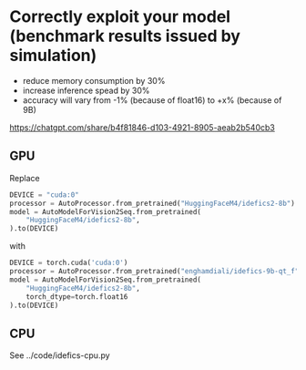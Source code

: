 # Correctly exploit your model (benchmark results issued by simulation)

- reduce memory consumption by 30%
- increase inference spead by 30%
- accuracy will vary from -1% (because of float16) to +x% (because of 9B)

https://chatgpt.com/share/b4f81846-d103-4921-8905-aeab2b540cb3

## GPU

Replace

```python
DEVICE = "cuda:0"
processor = AutoProcessor.from_pretrained("HuggingFaceM4/idefics2-8b")
model = AutoModelForVision2Seq.from_pretrained(
    "HuggingFaceM4/idefics2-8b",
).to(DEVICE)
```

with

```python
DEVICE = torch.cuda('cuda:0')
processor = AutoProcessor.from_pretrained("enghamdiali/idefics-9b-qt_f")
model = AutoModelForVision2Seq.from_pretrained(
    "HuggingFaceM4/idefics2-8b",
    torch_dtype=torch.float16
).to(DEVICE)
```

## CPU

See ../code/idefics-cpu.py
